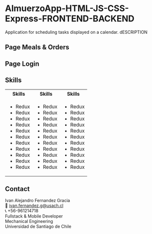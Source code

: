 # AlmuerzoApp-HTML-JS-CSS-Express-FRONTEND-BACKEND
Application for scheduling tasks displayed on a calendar. 
dESCRIPTION


## Page Meals & Orders

## Page Login

<!-- Tech -->
## Skills
<table>
  <tbody>
    <tr>
      <th align="center">Skills</th>
      <th align="center">Skills</th>      
      <th align="center">Skills</th>      
    </tr>
        <td>
        <ul>
          <li>Redux</li>
          <li>Redux</li>
          <li>Redux</li>
          <li>Redux</li>
          <li>Redux</li>
          <li>Redux</li>
          <li>Redux</li>
          <li>Redux</li>
          <li>Redux</li>
          <li>Redux</li>
          <li>Redux</li>
        </ul>
      </td>    
        <td>
        <ul>
          <li>Redux</li>
          <li>Redux</li>
          <li>Redux</li>
          <li>Redux</li>
          <li>Redux</li>
          <li>Redux</li>
          <li>Redux</li>
          <li>Redux</li>
          <li>Redux</li>
          <li>Redux</li>
          <li>Redux</li>
        </ul>
      </td>
        <td>
        <ul>
          <li>Redux</li>
          <li>Redux</li>
          <li>Redux</li>
          <li>Redux</li>
          <li>Redux</li>
          <li>Redux</li>
          <li>Redux</li>
          <li>Redux</li>
          <li>Redux</li>
          <li>Redux</li>
          <li>Redux</li>
        </ul>
      </td>
  </tbody>
</table>

<!-- CONTACT -->
## Contact
Ivan Alejandro Fernandez Gracia  
:email: ivan.fernandez.g@usach.cl  
:telephone_receiver: +56-961214718  
Fullstack & Mobile Developer  
Mechanical Engineering  
Universidad de Santiago de Chile
